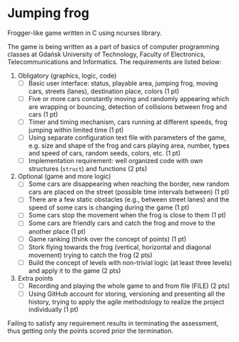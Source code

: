 # Jumping frog

Frogger-like game written in C using ncurses library.

The game is being written as a part of basics of computer programming classes at Gdańsk University of Technology, Faculty of Electronics, Telecommunications and Informatics. The requirements are listed below:

1. Obligatory (graphics, logic, code)
    - [ ] Basic user interface: status, playable area, jumping frog, moving cars, streets (lanes), destination place, colors (1 pt)
    - [ ] Five or more cars constantly moving and randomly appearing which are wrapping or bouncing, detection of collisions between frog and cars (1 pt)
    - [ ] Timer and timing mechanism, cars running at different speeds, frog jumping within limited time (1 pt)
    - [ ] Using separate configuration text file with parameters of the game, e.g. size and shape of the frog and cars playing area, number, types and speed of cars, random seeds, colors, etc. (1 pt)
    - [ ] Implementation requirement: well organized code with own structures (`struct`) and functions (2 pts)
2. Optional (game and more logic)
    - [ ] Some cars are disappearing when reaching the border, new random cars are placed on the street (possible time intervals between) (1 pt)
    - [ ] There are a few static obstacles (e.g., between street lanes) and the speed of some cars is changing during the game (1 pt)
    - [ ] Some cars stop the movement when the frog is close to them (1 pt)
    - [ ] Some cars are friendly cars and catch the frog and move to the another place (1 pt)
    - [ ] Game ranking (think over the concept of points) (1 pt)
    - [ ] Stork flying towards the frog (vertical, horizontal and diagonal movement) trying to catch the frog (2 pts)
    - [ ] Build the concept of levels with non-trivial logic (at least three levels) and apply it to the game (2 pts)
3. Extra points
    - [ ] Recording and playing the whole game to and from file (FILE) (2 pts)
    - [ ] Using GitHub account for storing, versioning and presenting all the history, trying to apply the agile methodology to realize the project individually (1 pt)

Failing to satisfy any requirement results in terminating the assessment, thus getting only the points scored prior the termination.
